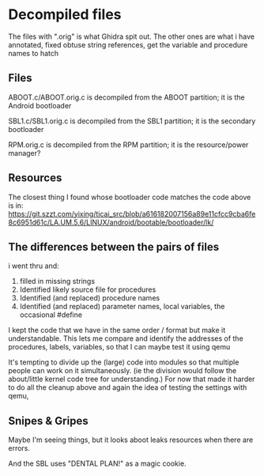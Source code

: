 # Decompiled files

The files with ".orig" is what Ghidra spit out.
The other ones are what i have annotated, fixed obtuse string references, get the variable and
procedure names to hatch

## Files
ABOOT.c/ABOOT.orig.c is decompiled from the ABOOT partition; it is the Android bootloader

SBL1.c/SBL1.orig.c is decompiled from the SBL1 partition; it is the secondary bootloader

RPM.orig.c is decompiled from the RPM partition; it is the resource/power manager?

## Resources
The closest thing I found whose bootloader code matches the code above is in:
https://git.szzt.com/yixing/ticai_src/blob/a616182007156a89e11cfcc9cba6fe8c6951d61c/LA.UM.5.6/LINUX/android/bootable/bootloader/lk/


## The differences between the pairs of files
i went thru and:
1. filled in missing strings
2. Identified likely source file for procedures
3. Identified (and replaced) procedure names
4. Identified (and replaced) parameter names, local variables, the occasional #define

I kept the code that we have in the same order / format but make it understandable.
This lets me compare and identify the addresses of the procedures, labels, variables, so that I
can maybe test it using qemu

It's tempting to divide up the (large) code into modules so that multiple people can work on it
simultaneously.  (ie the division would follow the about/little kernel code tree for understanding.)
For now that made it harder to do all the cleanup above and again the idea of testing the
settings with qemu,

## Snipes & Gripes
Maybe I'm seeing things, but it looks aboot leaks resources when there are errors.

And the SBL uses "DENTAL PLAN!" as a magic cookie.

